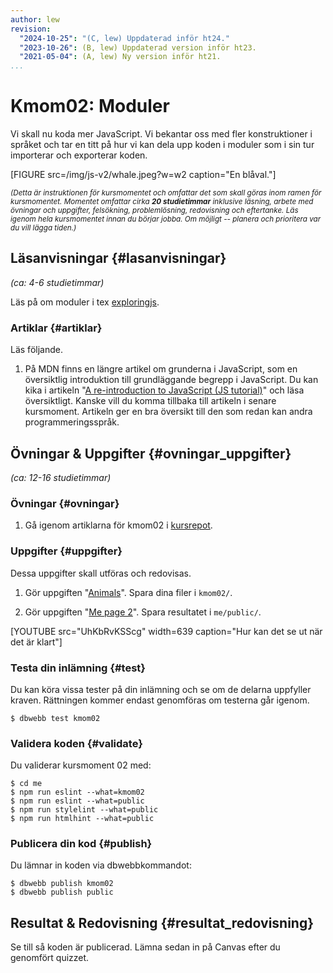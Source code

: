 ```yaml
---
author: lew
revision:
  "2024-10-25": "(C, lew) Uppdaterad inför ht24."
  "2023-10-26": (B, lew) Uppdaterad version inför ht23.
  "2021-05-04": (A, lew) Ny version inför ht21.
...
```


# Kmom02: Moduler

<!-- [WARNING]
Kursmomentet är under uppdatering och är klart när den här gula rutan är borta.
[/WARNING] -->

Vi skall nu koda mer JavaScript. Vi bekantar oss med fler konstruktioner i språket och tar en titt på hur vi kan dela upp koden i moduler som i sin tur importerar och exporterar koden.

<!--more-->

[FIGURE src=/img/js-v2/whale.jpeg?w=w2 caption="En blåval."]

<small><i>(Detta är instruktionen för kursmomentet och omfattar det som skall göras inom ramen för kursmomentet. Momentet omfattar cirka **20 studietimmar** inklusive läsning, arbete med övningar och uppgifter, felsökning, problemlösning, redovisning och eftertanke. Läs igenom hela kursmomentet innan du börjar jobba. Om möjligt -- planera och prioritera var du vill lägga tiden.)</i></small>

## Läsanvisningar {#lasanvisningar}

_(ca: 4-6 studietimmar)_

Läs på om moduler i tex [exploringjs](https://exploringjs.com/impatient-js/ch_modules.html).

### Artiklar {#artiklar}

Läs följande.

1. På MDN finns en längre artikel om grunderna i JavaScript, som en översiktlig introduktion till grundläggande begrepp i JavaScript. Du kan kika i artikeln "[A re-introduction to JavaScript (JS tutorial)](https://developer.mozilla.org/en-US/docs/Web/JavaScript/A_re-introduction_to_JavaScript)" och läsa översiktligt. Kanske vill du komma tillbaka till artikeln i senare kursmoment. Artikeln ger en bra översikt till den som redan kan andra programmeringsspråk.

<!-- ###Video  {#video}

Titta på följande: -->

<!-- 1. Videoserien [Lär dig JavaScript](https://www.youtube.com/playlist?list=PLKtP9l5q3ce_YXUQlr5aAzJ406vSsmeMT) är tätt kopplat till kursmaterialet. Kika igenom serien under kursens gång. -->

## Övningar & Uppgifter {#ovningar_uppgifter}

_(ca: 12-16 studietimmar)_

### Övningar {#ovningar}

1. Gå igenom artiklarna för kmom02 i [kursrepot](https://github.com/dbwebb-se/js-v2/tree/master/components/02).

### Uppgifter {#uppgifter}

Dessa uppgifter skall utföras och redovisas.

1. Gör uppgiften "[Animals](https://github.com/dbwebb-se/js-v2/blob/master/components/02/assignment-1.md)". Spara dina filer i `kmom02/`.

1. Gör uppgiften "[Me page 2](https://github.com/dbwebb-se/js-v2/blob/master/components/02/assignment-2.md)". Spara resultatet i `me/public/`.

<!-- TBD: Är jag färdig video -->
[YOUTUBE src="UhKbRvKSScg" width=639 caption="Hur kan det se ut när det är klart"]

### Testa din inlämning {#test}

Du kan köra vissa tester på din inlämning och se om de delarna uppfyller kraven. Rättningen kommer endast genomföras om testerna går igenom.

```console
$ dbwebb test kmom02
```

### Validera koden {#validate}

Du validerar kursmoment 02 med:
```console
$ cd me
$ npm run eslint --what=kmom02
$ npm run eslint --what=public
$ npm run stylelint --what=public
$ npm run htmlhint --what=public
```

### Publicera din kod {#publish}

Du lämnar in koden via dbwebbkommandot:

```console
$ dbwebb publish kmom02
$ dbwebb publish public
```

## Resultat & Redovisning {#resultat_redovisning}

Se till så koden är publicerad. Lämna sedan in på Canvas efter du genomfört quizzet.
<!-- 
## Resultat & Redovisning {#resultat_redovisning}

_(ca: 1-2 studietimmar)_

Läs [instruktionen om hur du skall redovisa](./../redovisa).

Se till att följande frågor besvaras i redovisningstexten.

- Har du programmerat i JavaScript tidigare, eller kan du relatera till andra språk du har programmerat i?
- Vad tycker du är det svåraste, mest utmanande med JavaScript jämfört med Python eller PHP - så här långt?
- Känner du att du har koll på vad en modul är?
- Vilken är din TIL för det här kursmomentet? -->
